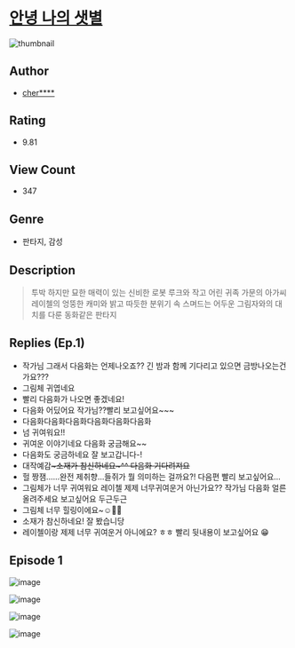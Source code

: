 # [안녕 나의 샛별](https://comic.naver.com/challenge/list?titleId=810595)
![thumbnail](https://image-comic.pstatic.net/user_contents_data/challenge_comic/2023/05/24/327438/upload_4121409811683698278_480x623.jpeg)

## Author
- [cher****](https://comic.naver.com/artistTitle?id=327438)

## Rating
- 9.81

## View Count
- 347

## Genre
- 판타지, 감성

## Description
> 투박 하지만 묘한 매력이 있는 신비한 로봇 루크와 작고 어린 귀족 가문의 아가씨 레이첼의 엉뚱한 캐미와 밝고 따듯한 분위기 속 스며드는 어두운 그림자와의 대치를 다룬 동화같은 판타지

## Replies (Ep.1)
- 작가님 그래서 다음화는 언제나오죠?? 긴 밤과 함께 기다리고 있으면 금방나오는건가요???
- 그림체 귀엽네요
- 빨리 다음화가 나오면 좋겠네요!
- 다음화 어딨어요 작가님??빨리 보고싶어요~~~
- 다음화다음화다음화다음화다음화다음화
- 넘 귀여워요!!
- 귀여운 이야기네요 다음화 궁금해요~~
- 다음화도 궁금하네요 잘 보고갑니다-!
- 대작예감~~~소재가 참신하네요~^^ 다음화 기다려져요~~
- 헐 짱잼......완전 제취향...들쥐가 뭘 의미하는 걸까요?! 다음편 빨리 보고싶어요...
- 그림체가 너무 귀여워요 레이첼 제제 너무귀여운거 아닌가요?? 작가님 다음화 얼른올려주세요 보고싶어요 두근두근
- 그림체 너무 힐링이에요~☺️🫶🏻
- 소재가 참신하네요! 잘 봤습니당
- 레이첼이랑 제제 너무 귀여운거 아니에요? ㅎㅎ 빨리 뒷내용이 보고싶어요 😁

## Episode 1
![image](https://image-comic.pstatic.net/user_contents_data/challenge_comic/2023/05/24/327438/upload_7147548201060479539.jpeg)

![image](https://image-comic.pstatic.net/user_contents_data/challenge_comic/2023/05/24/327438/upload_4120852166769457253.jpeg)

![image](https://image-comic.pstatic.net/user_contents_data/challenge_comic/2023/05/24/327438/upload_7293688870782252853.jpeg)

![image](https://image-comic.pstatic.net/user_contents_data/challenge_comic/2023/05/24/327438/upload_3545852661127591013.jpeg)
